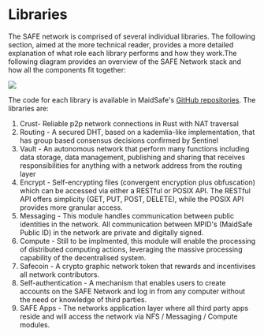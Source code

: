 # Libraries

The SAFE network is comprised of several individual libraries. The following section, aimed at the more technical reader, provides a more detailed explanation of what role each library performs and how they work.The following diagram provides an overview of the SAFE Network stack and how all the components fit together:

![](http://systemdocs.maidsafe.net/content/en/detail/img/stack.png)
    
The code for each library is available in MaidSafe's [GitHub repositories](https://github.com/maidsafe). The libraries are:

1.  Crust- Reliable p2p network connections in Rust with NAT traversal
2.  Routing - A secured DHT, based on a kademlia-like implementation, that has group based consensus decisions confirmed by Sentinel
3.  Vault - An autonomous network that perform many functions including data storage, data management, publishing and sharing that receives responsibilities for anything with a network address from the routing layer
5.  Encrypt - Self-encrypting files (convergent encryption plus obfuscation) which can be accessed via either a RESTful or POSIX API. The RESTful API offers simplicity (GET, PUT, POST, DELETE), while the POSIX API provides more granular access.
6.  Messaging - This module handles communication between public identities in the network. All communication between MPID's (MaidSafe Public ID) in the network are private and digitally signed.
7.  Compute - Still to be implmented, this module will enable the processing of distributed computing actions, leveraging the massive processing capability of the decentralised system.
8.  Safecoin - A crypto graphic network token that rewards and incentivises all network contributors.
9.  Self-authentication - A mechanism that enables users to create accounts on the SAFE Network and log in from any computer without the need or knowledge of third parties.
10. SAFE Apps -  The networks application layer where all third party apps reside and will access the network via NFS / Messaging / Compute modules.



